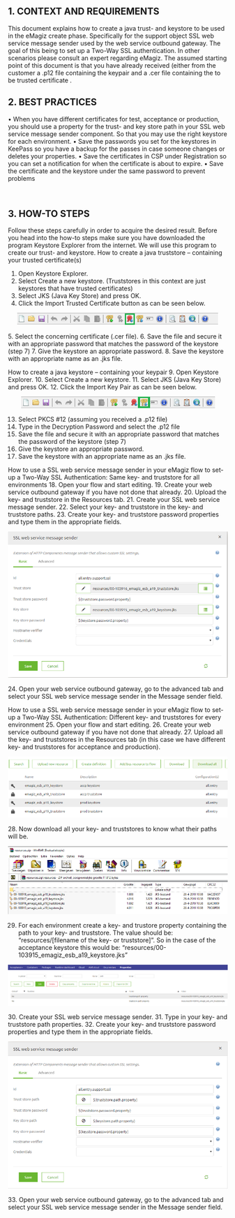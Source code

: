 ## 1. CONTEXT AND REQUIREMENTS   
This document explains how to create a java trust- and keystore to be used in the eMagiz create phase. Specifically for the support object SSL web service message sender used by the web service outbound gateway. The goal of this being to set up a Two-Way SSL authentication. In other scenarios please consult an expert regarding eMagiz. 
The assumed starting point of this document is that you have already received (either from the customer  a .p12 file containing the keypair and a .cer file containing the to be trusted certificate . 

## 2.	BEST PRACTICES
•	When you have different certificates for test, acceptance or production, you should use a property for the trust- and key store path in your SSL web service message sender component. So that you may use the right keystore for each environment. 
•	Save the passwords you set for the keystores in KeePass so you have a backup for the passes in case someone changes or deletes your properties.
•	Save the certificates in CSP under Registration so you can set a notification for when the certificate is about to expire.
•	Save the certificate and the keystore under the same password to prevent problems

 
## 3.	HOW-TO STEPS
Follow these steps carefully in order to acquire the desired result. 
Before you head into the how-to steps make sure you have downloaded the program Keystore Explorer from the internet. We will use this program to create our trust- and keystore.
How to create a java truststore – containing your trusted certificate(s)
1.	Open Keystore Explorer.
2.	Select Create a new keystore.
(Truststores in this context are just keystores that have trusted certificates)
3.	Select JKS (Java Key Store) and press OK.
4.	Click the Import Trusted Certificate button as can be seen below.
<p align="center"><img  src="../../img/howto/keystores-section3-1.png"></p>
5.	Select the concerning certificate (.cer file).
6.	Save the file and secure it with an appropriate password that matches the password of the keystore (step 7)
7.	Give the keystore an appropriate password.
8.	Save the keystore with an appropriate name as an .jks file.

How to create a java keystore – containing your keypair
9.	Open Keystore Explorer.
10.	Select Create a new keystore.
11.	Select JKS (Java Key Store) and press OK.
12.	Click the Import Key Pair as can be seen below.
<p align="center"><img  src="../../img/howto/keystores-section3-2.png"></p>


13.	Select PKCS #12 (assuming you received a .p12 file)
14.	Type in the Decryption Password and select the .p12 file 
15.	Save the file and secure it with an appropriate password that matches the password of the keystore (step 7)
16.	Give the keystore an appropriate password.
17.	Save the keystore with an appropriate name as an .jks file.

How to use a SSL web service message sender in your eMagiz flow to set-up a Two-Way SSL Authentication: Same key- and truststore for all environments 
18.	Open your flow and start editing.
19.	Create your web service outbound gateway if you have not done that already.
20.	Upload the key- and truststore in the Resources tab.
21.	Create your SSL web service message sender.
22.	Select your key- and truststore in the key- and truststore paths.
23.	Create your key- and truststore password properties and type them in the appropriate fields.
<p align="center"><img  src="../../img/howto/keystores-section3-3.png"></p>
24.	Open your web service outbound gateway, go to the advanced tab and select your SSL web service message sender in the Message sender field.

How to use a SSL web service message sender in your eMagiz flow to set-up a Two-Way SSL Authentication: Different key- and truststores for every environment
25.	Open your flow and start editing.
26.	Create your web service outbound gateway if you have not done that already.
27.	Upload all the key- and truststores in the Resources tab (in this case we have different key- and truststores for acceptance and production).
<p align="center"><img  src="../../img/howto/keystores-section3-4.png"></p>
28.	Now download all your key- and truststores to know what their paths will be.
<p align="center"><img  src="../../img/howto/keystores-section3-5.png"></p>

29.	For each environment create a key- and trustore property containing the path to your key- and truststore. The value should be: “resources/[filename of the key- or truststore]”. So in the case of the acceptance keystore this would be:
“resources/00-103915_emagiz_esb_a19_keystore.jks”
<p align="center"><img  src="../../img/howto/keystores-section3-6.png"></p>
30.	Create your SSL web service message sender.
31.	Type in your key- and truststore path properties.
32.	Create your key- and truststore password properties and type them in the appropriate fields.
<p align="center"><img  src="../../img/howto/keystores-section3-7.png"></p>
33.	Open your web service outbound gateway, go to the advanced tab and select your SSL web service message sender in the Message sender field.





